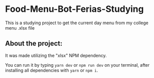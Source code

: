 # Food-Menu-Bot-Ferias-Studying
This is a studying project to get the current day menu from my college menu .xlsx file

## About the project:
It was made utilizing the "xlsx" NPM dependency.

You can run it by typing `yarn dev` or `npm run dev` on your terminal, after installing all dependencies with `yarn` or `npm i`.
